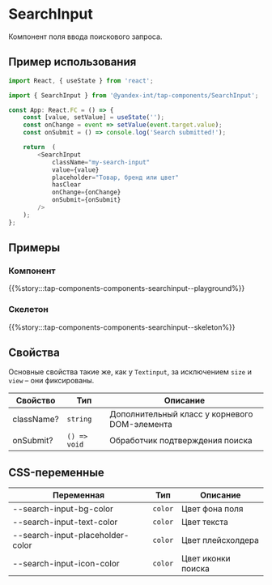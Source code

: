 # SearchInput

Компонент поля ввода поискового запроса.

## Пример использования

```typescript jsx
import React, { useState } from 'react';

import { SearchInput } from '@yandex-int/tap-components/SearchInput';

const App: React.FC = () => {
    const [value, setValue] = useState('');
    const onChange = event => setValue(event.target.value);
    const onSubmit = () => console.log('Search submitted!');

    return  (
        <SearchInput
            className="my-search-input"
            value={value}
            placeholder="Товар, бренд или цвет"
            hasClear
            onChange={onChange}
            onSubmit={onSubmit}
        />
    );
};
```

## Примеры

### Компонент

{{%story:::tap-components-components-searchinput--playground%}}

### Скелетон

{{%story:::tap-components-components-searchinput--skeleton%}}

## Свойства

Основные свойства такие же, как у `Textinput`, за исключением `size` и `view` – они фиксированы.

| Свойство   | Тип          | Описание                                      |
| ---------- | ------------ | --------------------------------------------- |
| className? | `string`     | Дополнительный класс у корневого DOM-элемента |
| onSubmit?  | `() => void` | Обработчик подтверждения поиска               |

## CSS-переменные

| Переменная                       | Тип     | Описание           |
| -------------------------------- | ------- | ------------------ |
| --search-input-bg-color          | `color` | Цвет фона поля     |
| --search-input-text-color        | `color` | Цвет текста        |
| --search-input-placeholder-color | `color` | Цвет плейсхолдера  |
| --search-input-icon-color        | `color` | Цвет иконки поиска |

